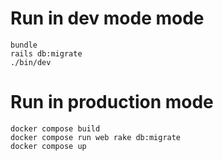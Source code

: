 # Run in dev mode mode

```
bundle
rails db:migrate
./bin/dev
```


# Run in production mode

```
docker compose build
docker compose run web rake db:migrate
docker compose up
```
